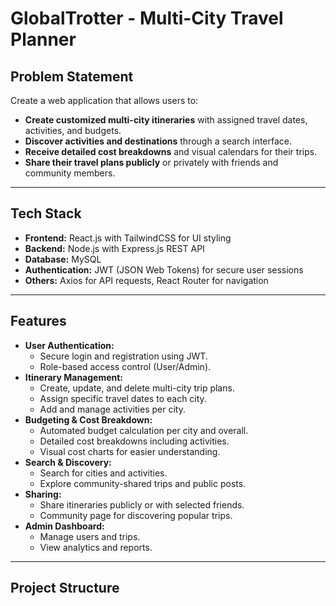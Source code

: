 # GlobalTrotter - Multi-City Travel Planner

## Problem Statement
Create a web application that allows users to:

- **Create customized multi-city itineraries** with assigned travel dates, activities, and budgets.
- **Discover activities and destinations** through a search interface.
- **Receive detailed cost breakdowns** and visual calendars for their trips.
- **Share their travel plans publicly** or privately with friends and community members.

---

## Tech Stack

- **Frontend:** React.js with TailwindCSS for UI styling
- **Backend:** Node.js with Express.js REST API
- **Database:** MySQL
- **Authentication:** JWT (JSON Web Tokens) for secure user sessions
- **Others:** Axios for API requests, React Router for navigation

---

## Features

- **User Authentication:**
  - Secure login and registration using JWT.
  - Role-based access control (User/Admin).
- **Itinerary Management:**
  - Create, update, and delete multi-city trip plans.
  - Assign specific travel dates to each city.
  - Add and manage activities per city.
- **Budgeting & Cost Breakdown:**
  - Automated budget calculation per city and overall.
  - Detailed cost breakdowns including activities.
  - Visual cost charts for easier understanding.
- **Search & Discovery:**
  - Search for cities and activities.
  - Explore community-shared trips and public posts.
- **Sharing:**
  - Share itineraries publicly or with selected friends.
  - Community page for discovering popular trips.
- **Admin Dashboard:**
  - Manage users and trips.
  - View analytics and reports.

---

## Project Structure

